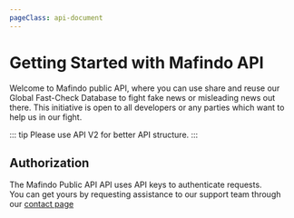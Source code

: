 ```yaml
---
pageClass: api-document
---
```


# Getting Started with Mafindo API

Welcome to Mafindo public API, where you can use share and reuse our Global Fast-Check Database to fight fake news or misleading news out there. This initiative is open to all developers or any parties which want to help us in our fight.

::: tip
Please use API V2 for better API structure.
:::

## Authorization
The Mafindo Public API API uses API keys to authenticate requests.    
You can get yours by requesting assistance to our support team through our [contact page](https://turnbackhoax.id/tentang-kami/kontak-kami/)
